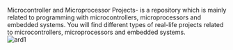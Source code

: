 Microcontroller and Microprocessor Projects- is a repository which is mainly related to programming with microcontrollers, microprocessors and embedded systems. You will find different types of real-life projects related to microcontrollers, microprocessors and embedded systems.  
          ![ard1](https://github.com/anushkadasgupta/Microcontroller-Projects/assets/70762274/15e4fa56-093a-462b-9112-34be56e6df28)




